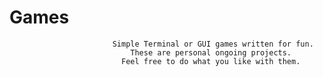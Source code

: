# Games
                           Simple Terminal or GUI games written for fun. 
                               These are personal ongoing projects. 
                             Feel free to do what you like with them. 
                          
                               
